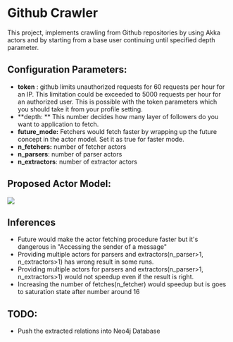 # Github Crawler

This project, implements crawling from Github repositories by using Akka actors and by starting from a base user continuing until specified depth parameter.

## Configuration Parameters:

- **token** : github limits unauthorized requests for 60 requests per hour for an IP. This limitation could be exceeded to 5000 requests per hour for an authorized user. This is possible with the token parameters which you should take it from your profile setting.
- **depth: ** This number decides how many layer of followers do you want to application to fetch.
- **future_mode:** Fetchers would fetch faster by wrapping up the future concept in the actor model. Set it as true for faster mode.
- **n_fetchers:** number of fetcher actors
- **n_parsers**: number of parser actors
- **n_extractors**: number of extractor actors

## Proposed Actor Model:

![](/home/hoptical/IdeaProjects/GithubCrawler/actorModel.png)

## Inferences

* Future would make the actor fetching procedure faster but it's dangerous in "Accessing the sender of a message"
* Providing multiple actors for parsers and extractors(n_parser>1, n_extractors>1) has wrong result in some runs.
* Providing multiple actors for parsers and extractors(n_parser>1, n_extractors>1) would not speedup even if the result is right.
* Increasing the number of fetches(n_fetcher) would speedup but is goes to saturation state after number around 16

## TODO:

* Push the extracted relations into Neo4j Database

